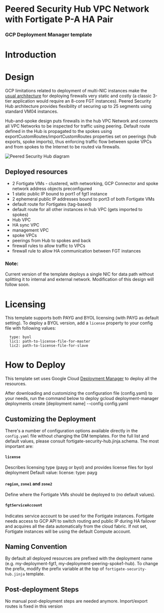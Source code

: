 # Peered Security Hub VPC Network with Fortigate P-A HA Pair
### GCP Deployment Manager template

# Introduction

# Design
GCP limitations related to deployment of multi-NIC instances make the [usual architecture](https://cloud.google.com/solutions/best-practices-vpc-design#multi-nic) for deploying firewalls very static and costly (a classic 3-tier application would require an 8-core FGT instances). Peered Security Hub architecture provides flexibility of securing up to 25 segments using standard VM04 instances.

Hub-and-spoke design puts firewalls in the hub VPC Network and connects all VPC Networks to be inspected for traffic using peering. Default route defined in the Hub is propagated to the spokes using exportCustomRoutes/importCustomRoutes properties set on peerings (hub exports, spoke imports), thus enforcing traffic flow between spoke VPCs and from spokes to the Internet to be routed via firewalls.

![Peered Security Hub diagram](https://www.lucidchart.com/publicSegments/view/0d77291e-9bd6-4c71-a2cd-ba5a85de61bd/image.png)

## Deployed resources
- 2 Fortigate VMs - clustered, with networking, GCP Connector and spoke network address objects preconfigured
- 1 static public IP bound to port1 of fgt1 instance
- 2 ephemeral public IP addresses bound to port3 of both Fortigate VMs
- default route for Fortigates (tag-based)
- default route for all other instances in hub VPC (gets imported to spokes)
- Hub VPC
- HA sync VPC
- management VPC
- spoke VPCs
- peerings from Hub to spokes and back
- firewall rules to allow traffic to VPCs
- firewall rule to allow HA communication between FGT instances


### Note:
Current version of the template deploys a single NIC for data path without splitting it to internal and external network. Modification of this design will follow soon.

# Licensing
This template supports both PAYG and BYOL licensing (with PAYG as default setting). To deploy a BYOL version, add a `license` property to your config file with following values:
```
  type: byol
  lic1: path-to-license-file-for-master
  lic2: path-to-license-file-for-slave
```

# How to Deploy
This template set uses Google Cloud [Deployment Manager](https://cloud.google.com/deployment-manager) to deploy all the resources.

After downloading and customizing the configuration file (config.yaml) to your needs, run the command below to deploy
    gcloud deployment-manager deployments create [deployment name] --config config.yaml

## Customizing the Deployment
There's a number of configuration options available directly in the `config.yaml` file without changing the DM templates. For the full list and default values, please consult fortigate-security-hub.jinja.schema. The most important are:

#### `license`
Describes licensing type (payg or byol) and provides license files for byol deployment
Default value:
    license:
      type: payg

#### `region`, `zone1` and `zone2`
Define where the Fortigate VMs should be deployed to (no default values).

#### `fgtServiceAccount`
Indicates service account to be used for the Fortigate instances. Fortigate needs access to GCP API to switch routing and public IP during HA failover and acquires all the data automatically from the cloud fabric. If not set, Fortigate instances will be using the default Compute account.

## Naming Convention
By default all deployed resources are prefixed with the deployment name (e.g. my-deployment-fgt1, my-deployment-peering-spoke1-hub). To change the prefix, modify the prefix variable at the top of `fortigate-security-hub.jinja` template.

## Post-deployment Steps
No manual post-deployment steps are needed anymore. Import/export routes is fixed in this version